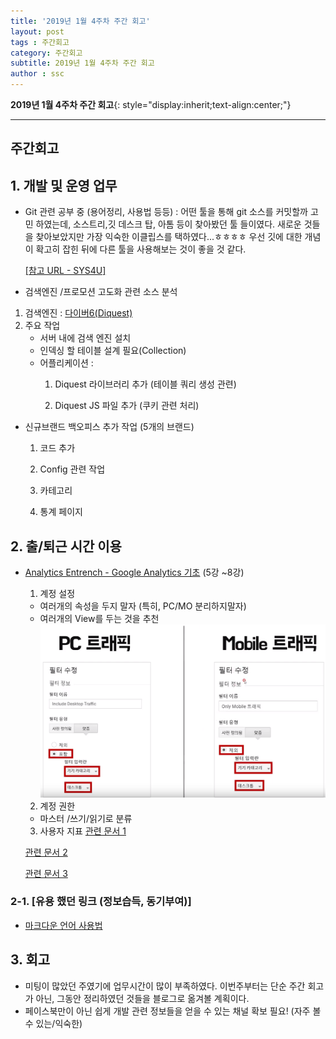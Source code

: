 ```yaml
---
title: '2019년 1월 4주차 주간 회고'
layout: post
tags : 주간회고
category: 주간회고
subtitle: 2019년 1월 4주차 주간 회고
author : ssc
---
```


**2019년 1월 4주차 주간 회고**{: style="display:inherit;text-align:center;"}

---


## 주간회고

## 1. 개발 및 운영 업무

- Git 관련 공부 중 (용어정리, 사용법 등등)
: 어떤 툴을 통해 git 소스를 커밋할까 고민 하였는데, 소스트리,깃 데스크 탑, 아톰 등이 찾아봤던 툴 들이였다.
    새로운 것들을 찾아보았지만 가장 익숙한 이클립스를 택하였다...ㅎㅎㅎㅎ
    우선 깃에 대한 개념이 확고히 잡힌 뒤에 다른 툴을 사용해보는 것이 좋을 것 같다.

	[[참고 URL - SYS4U]](http://wiki.sys4u.co.kr/pages/viewpage.action?pageId=7766497)

- 검색엔진 /프로모션 고도화 관련 소스 분석
1. 검색엔진 : [다이버6(Diquest)](https://www.diquest.com/bbs/page.php?hid=m02_03_03)
2. 주요 작업
	- 서버 내에 검색 엔진 설치
	- 인덱싱 할 테이블 설계 필요(Collection)
	- 어플리케이션 :
  		1) Diquest 라이브러리 추가 (테이블 쿼리 생성 관련)

  		2) Diquest JS 파일 추가 (쿠키 관련 처리)

- 신규브랜드 백오피스 추가 작업 (5개의 브랜드)

  1) 코드 추가

  2) Config 관련 작업

  3) 카테고리

  4) 통계 페이지

## 2. 출/퇴근 시간 이용

- [Analytics Entrench - Google Analytics 기초](https://www.youtube.com/watch?v=WrxU4JH7eus) (5강 ~8강)

  1) 계정 설정
	- 여러개의 속성을 두지 말자 (특히, PC/MO 분리하지말자)
	- 여러개의 View를 두는 것을 추천
	![viewGa](/assets/images/post/viewGa.PNG)
  2) 계정 권한
    - 마스터 /쓰기/읽기로 분류

  3) 사용자 지표
	[관련 문서 1](https://support.google.com/analytics/answer/3123666?hl=ko)

	[관련 문서 2](https://support.google.com/tagmanager/answer/4565987?hl=ko)

	[관련 문서 3](https://developers.google.com/analytics/devguides/collection/analyticsjs/cookies-user-id#user_id)

### 2-1. [유용 했던 링크 (정보습득, 동기부여)]

- [마크다운 언어 사용법](https://gist.github.com/ihoneymon/652be052a0727ad59601)

## 3. 회고
- 미팅이 많았던 주였기에 업무시간이 많이 부족하였다. 이번주부터는 단순 주간 회고가 아닌, 그동안 정리하였던 것들을 블로그로 옮겨볼 계획이다.
- 페이스북만이 아닌 쉽게 개발 관련 정보들을 얻을 수 있는 채널 확보 필요! (자주 볼 수 있는/익숙한)

